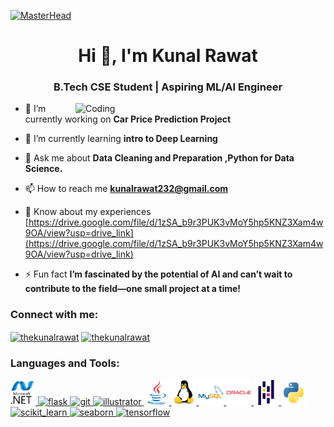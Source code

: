 [![MasterHead](https://user-images.githubusercontent.com/86270481/214122618-1bf43327-cdef-456e-81fe-fc71a9070c07.gif)](https://user-images.githubusercontent.com/86270481/214122618-1bf43327-cdef-456e-81fe-fc71a9070c07.gif)


<h1 align="center">Hi 👋, I'm Kunal Rawat</h1>
<h3 align="center">B.Tech CSE Student | Aspiring ML/AI Engineer</h3>
<img align="right" alt="Coding" width="400" src="https://user-images.githubusercontent.com/92860846/192116238-f0a2f976-265f-460f-ad0a-83ef612ca989.gif">


- 🔭 I’m currently working on **Car Price Prediction Project**

- 🌱 I’m currently learning **intro to Deep Learning**

- 💬 Ask me about **Data Cleaning and Preparation ,Python for Data Science.**

- 📫 How to reach me **kunalrawat232@gmail.com**

- 📄 Know about my experiences [https://drive.google.com/file/d/1zSA_b9r3PUK3vMoY5hp5KNZ3Xam4w9OA/view?usp=drive_link](https://drive.google.com/file/d/1zSA_b9r3PUK3vMoY5hp5KNZ3Xam4w9OA/view?usp=drive_link)

- ⚡ Fun fact **I’m fascinated by the potential of AI and can’t wait to contribute to the field—one small project at a time!**

<h3 align="left">Connect with me:</h3>
<p align="left">
<a href="https://linkedin.com/in/thekunalrawat" target="blank"><img align="center" src="https://raw.githubusercontent.com/rahuldkjain/github-profile-readme-generator/master/src/images/icons/Social/linked-in-alt.svg" alt="thekunalrawat" height="30" width="40" /></a>
<a href="https://instagram.com/thekunalrawat" target="blank"><img align="center" src="https://raw.githubusercontent.com/rahuldkjain/github-profile-readme-generator/master/src/images/icons/Social/instagram.svg" alt="thekunalrawat" height="30" width="40" /></a>
</p>

<h3 align="left">Languages and Tools:</h3>
<p align="left"> <a href="https://dotnet.microsoft.com/" target="_blank" rel="noreferrer"> <img src="https://raw.githubusercontent.com/devicons/devicon/master/icons/dot-net/dot-net-original-wordmark.svg" alt="dotnet" width="40" height="40"/> </a> <a href="https://flask.palletsprojects.com/" target="_blank" rel="noreferrer"> <img src="https://www.vectorlogo.zone/logos/pocoo_flask/pocoo_flask-icon.svg" alt="flask" width="40" height="40"/> </a> <a href="https://git-scm.com/" target="_blank" rel="noreferrer"> <img src="https://www.vectorlogo.zone/logos/git-scm/git-scm-icon.svg" alt="git" width="40" height="40"/> </a> <a href="https://www.adobe.com/in/products/illustrator.html" target="_blank" rel="noreferrer"> <img src="https://www.vectorlogo.zone/logos/adobe_illustrator/adobe_illustrator-icon.svg" alt="illustrator" width="40" height="40"/> </a> <a href="https://www.java.com" target="_blank" rel="noreferrer"> <img src="https://raw.githubusercontent.com/devicons/devicon/master/icons/java/java-original.svg" alt="java" width="40" height="40"/> </a> <a href="https://www.linux.org/" target="_blank" rel="noreferrer"> <img src="https://raw.githubusercontent.com/devicons/devicon/master/icons/linux/linux-original.svg" alt="linux" width="40" height="40"/> </a> <a href="https://www.mysql.com/" target="_blank" rel="noreferrer"> <img src="https://raw.githubusercontent.com/devicons/devicon/master/icons/mysql/mysql-original-wordmark.svg" alt="mysql" width="40" height="40"/> </a> <a href="https://www.oracle.com/" target="_blank" rel="noreferrer"> <img src="https://raw.githubusercontent.com/devicons/devicon/master/icons/oracle/oracle-original.svg" alt="oracle" width="40" height="40"/> </a> <a href="https://pandas.pydata.org/" target="_blank" rel="noreferrer"> <img src="https://raw.githubusercontent.com/devicons/devicon/2ae2a900d2f041da66e950e4d48052658d850630/icons/pandas/pandas-original.svg" alt="pandas" width="40" height="40"/> </a> <a href="https://www.python.org" target="_blank" rel="noreferrer"> <img src="https://raw.githubusercontent.com/devicons/devicon/master/icons/python/python-original.svg" alt="python" width="40" height="40"/> </a> <a href="https://scikit-learn.org/" target="_blank" rel="noreferrer"> <img src="https://upload.wikimedia.org/wikipedia/commons/0/05/Scikit_learn_logo_small.svg" alt="scikit_learn" width="40" height="40"/> </a> <a href="https://seaborn.pydata.org/" target="_blank" rel="noreferrer"> <img src="https://seaborn.pydata.org/_images/logo-mark-lightbg.svg" alt="seaborn" width="40" height="40"/> </a> <a href="https://www.tensorflow.org" target="_blank" rel="noreferrer"> <img src="https://www.vectorlogo.zone/logos/tensorflow/tensorflow-icon.svg" alt="tensorflow" width="40" height="40"/> </a> </p>
